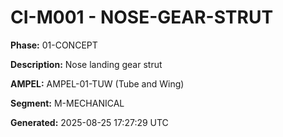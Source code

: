 # CI-M001 - NOSE-GEAR-STRUT

**Phase:** 01-CONCEPT

**Description:** Nose landing gear strut

**AMPEL:** AMPEL-01-TUW (Tube and Wing)

**Segment:** M-MECHANICAL

**Generated:** 2025-08-25 17:27:29 UTC
